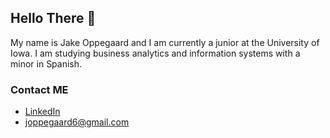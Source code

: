 ## Hello There 👋

My name is Jake Oppegaard and I am currently a junior at the University of Iowa. I am studying business analytics and information systems with a minor in Spanish.

### Contact ME
- [LinkedIn](https://www.linkedin.com/in/jake-oppegaard/)
- joppegaard6@gmail.com

<!--
**JakeOppegaard/JakeOppegaard** is a ✨ _special_ ✨ repository because its `README.md` (this file) appears on your GitHub profile.


